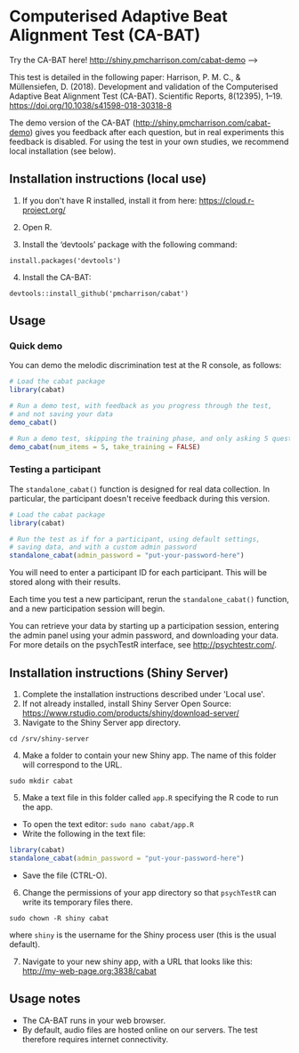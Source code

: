 # Computerised Adaptive Beat Alignment Test (CA-BAT) 

Try the CA-BAT here! http://shiny.pmcharrison.com/cabat-demo --> 

This test is detailed in the following paper: Harrison, P. M. C., & Müllensiefen, D. (2018). 
Development and validation of the Computerised Adaptive Beat Alignment Test (CA-BAT). 
Scientific Reports, 8(12395), 1–19. https://doi.org/10.1038/s41598-018-30318-8

<!-- This implementation can be cited using the following permanent link:
https://doi.org/10.5281/zenodo.1300951 -->

The demo version of the CA-BAT (http://shiny.pmcharrison.com/cabat-demo)
gives you feedback after each question,
but in real experiments this feedback is disabled.
For using the test in your own studies, we recommend local installation (see below).

## Installation instructions (local use)

1. If you don't have R installed, install it from here: https://cloud.r-project.org/

2. Open R.

3. Install the ‘devtools’ package with the following command:

`install.packages('devtools')`

4. Install the CA-BAT:

`devtools::install_github('pmcharrison/cabat')`

## Usage

### Quick demo 

You can demo the melodic discrimination test at the R console, as follows:

``` r
# Load the cabat package
library(cabat)

# Run a demo test, with feedback as you progress through the test,
# and not saving your data
demo_cabat()

# Run a demo test, skipping the training phase, and only asking 5 questions
demo_cabat(num_items = 5, take_training = FALSE)
```

### Testing a participant

The `standalone_cabat()` function is designed for real data collection.
In particular, the participant doesn't receive feedback during this version.

``` r
# Load the cabat package
library(cabat)

# Run the test as if for a participant, using default settings,
# saving data, and with a custom admin password
standalone_cabat(admin_password = "put-your-password-here")
```

You will need to enter a participant ID for each participant.
This will be stored along with their results.

Each time you test a new participant,
rerun the `standalone_cabat()` function,
and a new participation session will begin.

You can retrieve your data by starting up a participation session,
entering the admin panel using your admin password,
and downloading your data.
For more details on the psychTestR interface, 
see http://psychtestr.com/.

## Installation instructions (Shiny Server)

1. Complete the installation instructions described under 'Local use'.
2. If not already installed, install Shiny Server Open Source:
https://www.rstudio.com/products/shiny/download-server/
3. Navigate to the Shiny Server app directory.

`cd /srv/shiny-server`

4. Make a folder to contain your new Shiny app.
The name of this folder will correspond to the URL.

`sudo mkdir cabat`

5. Make a text file in this folder called `app.R`
specifying the R code to run the app.

- To open the text editor: `sudo nano cabat/app.R`
- Write the following in the text file:

``` r
library(cabat)
standalone_cabat(admin_password = "put-your-password-here")
```

- Save the file (CTRL-O).

6. Change the permissions of your app directory so that `psychTestR`
can write its temporary files there.

`sudo chown -R shiny cabat`

where `shiny` is the username for the Shiny process user
(this is the usual default).

7. Navigate to your new shiny app, with a URL that looks like this:
http://my-web-page.org:3838/cabat

## Usage notes

- The CA-BAT runs in your web browser.
- By default, audio files are hosted online on our servers.
The test therefore requires internet connectivity.
